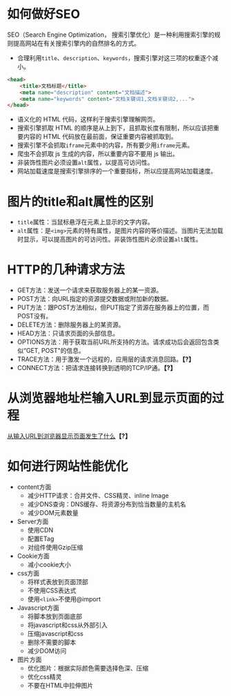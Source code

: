 # 如何做好SEO

SEO（Search Engine Optimization， 搜索引擎优化）是一种利用搜索引擎的规则提高网站在有关搜索引擎内的自然排名的方式。

+ 合理利用`title`、`description`、`keywords`，搜索引擎对这三项的权重逐个减小。
```html
<head>
	<title>文档标题</title>
	<meta name="description" content="文档描述">
	<meta name="keywords" content="文档关键词1,文档关键词2,...">	
</head>
```
+ 语义化的 HTML 代码，这样利于搜索引擎理解网页。
+ 搜索引擎抓取 HTML 的顺序是从上到下，且抓取长度有限制，所以应该把重要内容的 HTML 代码放在最前面，保证重要内容被抓取到。
+ 搜索引擎不会抓取`iframe`元素中的内容，所有要少用`iframe`元素。
+ 爬虫不会抓取 js 生成的内容，所以重要内容不要用 js 输出。
+ 非装饰性图片必须设置`alt`属性，以提高可访问性。
+ 网站加载速度是搜索引擎排序的一个重要指标，所以应提高网站加载速度。

# 图片的title和alt属性的区别

+ `title`属性：当鼠标悬浮在元素上显示的文字内容。
+ `alt`属性：是`<img>`元素的特有属性，是图片内容的等价描述。当图片无法加载时显示，可以提高图片的可访问性。非装饰性图片必须设置`alt`属性。

# HTTP的几种请求方法

+ GET方法：发送一个请求来获取服务器上的某一资源。
+ POST方法：向URL指定的资源提交数据或附加新的数据。
+ PUT方法：跟POST方法相似，但PUT指定了资源在服务器上的位置，而POST没有。
+ DELETE方法：删除服务器上的某资源。
+ HEAD方法：只请求页面的头部信息。
+ OPTIONS方法：用于获取当前URL所支持的方法。请求成功后会返回包含类似“GET, POST"的信息。
+ TRACE方法：用于激发一个远程的，应用层的请求消息回路。__【?】__
+ CONNECT方法：把请求连接转换到透明的TCP/IP通。__【?】__

# 从浏览器地址栏输入URL到显示页面的过程

[从输入URL到浏览器显示页面发生了什么](https://www.cnblogs.com/kongxy/p/4615226.html)__【?】__

# 如何进行网站性能优化

+ content方面
  + 减少HTTP请求：合并文件、CSS精灵、inline Image
  + 减少DNS查询：DNS缓存、将资源分布到恰当数量的主机名
  + 减少DOM元素数量
+ Server方面
  + 使用CDN
  + 配置ETag
  + 对组件使用Gzip压缩
+ Cookie方面
  + 减小cookie大小
+ css方面
  + 将样式表放到页面顶部
  + 不使用CSS表达式
  + 使用`<link>`不使用@import
+ Javascript方面
  + 将脚本放到页面底部
  + 将javascript和css从外部引入
  + 压缩javascript和css
  + 删除不需要的脚本
  + 减少DOM访问
+ 图片方面
  + 优化图片：根据实际颜色需要选择色深、压缩
  + 优化css精灵
  + 不要在HTML中拉伸图片

